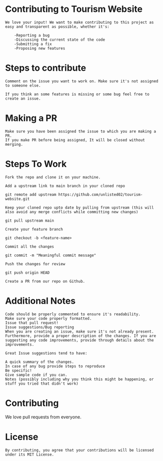 # Contributing to Tourism Website

    We love your input! We want to make contributing to this project as easy and transparent as possible, whether it's:

        -Reporting a bug
        -Discussing the current state of the code
        -Submitting a fix
        -Proposing new features

# Steps to contribute

    Comment on the issue you want to work on. Make sure it's not assigned to someone else.

    If you think an some features is missing or some bug feel free to create an issue.

# Making a PR

    Make sure you have been assigned the issue to which you are making a PR.
    If you make PR before being assigned, It will be closed without merging.

# Steps To Work

    Fork the repo and clone it on your machine.
    
    Add a upstream link to main branch in your cloned repo
    
    git remote add upstream https://github.com/unlisted02/tourism-website.git
    
    Keep your cloned repo upto date by pulling from upstream (this will also avoid any merge conflicts while committing new changes)
    
    git pull upstream main
    
    Create your feature branch
    
    git checkout -b <feature-name>
    
    Commit all the changes
    
    git commit -m "Meaningful commit message"
    
    Push the changes for review
    
    git push origin HEAD
    
    Create a PR from our repo on Github.
    

# Additional Notes

    Code should be properly commented to ensure it's readability.
    Make sure your code properly formatted.
    Issue that pull request!
    Issue suggestions/Bug reporting
    When you are creating an issue, make sure it's not already present. Furthermore, provide a proper description of the changes. If you are suggesting any code improvements, provide through details about the improvements.

    Great Issue suggestions tend to have:

    A quick summary of the changes.
    In case of any bug provide steps to reproduce
    Be specific!
    Give sample code if you can.
    Notes (possibly including why you think this might be happening, or stuff you tried that didn't work)
    
# Contributing

We love pull requests from everyone.

# License

    By contributing, you agree that your contributions will be licensed under its MIT License.
